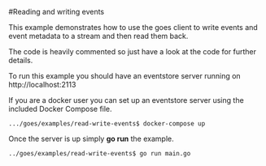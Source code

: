 #Reading and writing events

This example demonstrates how to use the goes client to write events and event metadata to a stream and then read them back.

The code is heavily commented so just have a look at the code for further details.

To run this example you should have an eventstore server running on http://localhost:2113

If you are a docker user you can set up an eventstore server using the included Docker Compose file.

```
.../goes/examples/read-write-events$ docker-compose up
```
Once the server is up simply **go run** the example.

```
../goes/examples/read-write-events$ go run main.go
```

